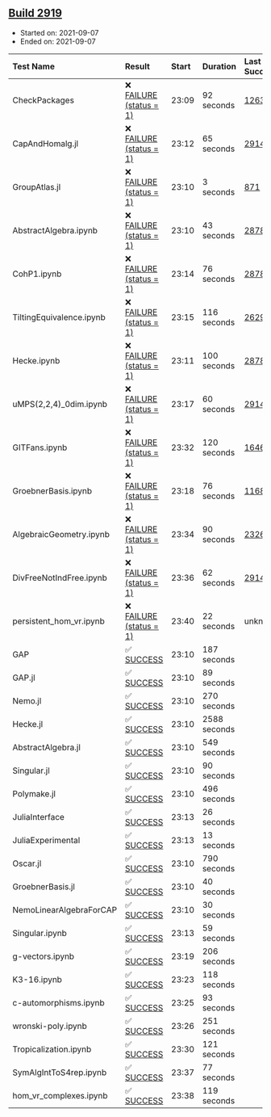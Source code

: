 ## [Build 2919](https://oscarci.mathematik.uni-kl.de/job/oscar-stable/2919/)

* Started on: 2021-09-07
* Ended on: 2021-09-07

| Test Name    | Result | Start | Duration | Last Success | First Failure |
|:-------------|:-------|:------|:---------|:-------------|:--------------|
| CheckPackages | ❌ [FAILURE (status = 1)](https://oscarci.mathematik.uni-kl.de/job/oscar-stable/2919/artifact/logs/build-2919/CheckPackages.log) | 23:09 | 92 seconds | [1263](https://oscarci.mathematik.uni-kl.de/job/oscar-stable/1263/) | [1264](https://oscarci.mathematik.uni-kl.de/job/oscar-stable/1264/) |
| CapAndHomalg.jl | ❌ [FAILURE (status = 1)](https://oscarci.mathematik.uni-kl.de/job/oscar-stable/2919/artifact/logs/build-2919/CapAndHomalg.jl.log) | 23:12 | 65 seconds | [2914](https://oscarci.mathematik.uni-kl.de/job/oscar-stable/2914/) | [2915](https://oscarci.mathematik.uni-kl.de/job/oscar-stable/2915/) |
| GroupAtlas.jl | ❌ [FAILURE (status = 1)](https://oscarci.mathematik.uni-kl.de/job/oscar-stable/2919/artifact/logs/build-2919/GroupAtlas.jl.log) | 23:10 | 3 seconds | [871](https://oscarci.mathematik.uni-kl.de/job/oscar-stable/871/) | [872](https://oscarci.mathematik.uni-kl.de/job/oscar-stable/872/) |
| AbstractAlgebra.ipynb | ❌ [FAILURE (status = 1)](https://oscarci.mathematik.uni-kl.de/job/oscar-stable/2919/artifact/logs/build-2919/AbstractAlgebra.ipynb.log) | 23:10 | 43 seconds | [2878](https://oscarci.mathematik.uni-kl.de/job/oscar-stable/2878/) | [2879](https://oscarci.mathematik.uni-kl.de/job/oscar-stable/2879/) |
| CohP1.ipynb | ❌ [FAILURE (status = 1)](https://oscarci.mathematik.uni-kl.de/job/oscar-stable/2919/artifact/logs/build-2919/CohP1.ipynb.log) | 23:14 | 76 seconds | [2878](https://oscarci.mathematik.uni-kl.de/job/oscar-stable/2878/) | [2879](https://oscarci.mathematik.uni-kl.de/job/oscar-stable/2879/) |
| TiltingEquivalence.ipynb | ❌ [FAILURE (status = 1)](https://oscarci.mathematik.uni-kl.de/job/oscar-stable/2919/artifact/logs/build-2919/TiltingEquivalence.ipynb.log) | 23:15 | 116 seconds | [2629](https://oscarci.mathematik.uni-kl.de/job/oscar-stable/2629/) | [2630](https://oscarci.mathematik.uni-kl.de/job/oscar-stable/2630/) |
| Hecke.ipynb | ❌ [FAILURE (status = 1)](https://oscarci.mathematik.uni-kl.de/job/oscar-stable/2919/artifact/logs/build-2919/Hecke.ipynb.log) | 23:11 | 100 seconds | [2878](https://oscarci.mathematik.uni-kl.de/job/oscar-stable/2878/) | [2879](https://oscarci.mathematik.uni-kl.de/job/oscar-stable/2879/) |
| uMPS(2,2,4)_0dim.ipynb | ❌ [FAILURE (status = 1)](https://oscarci.mathematik.uni-kl.de/job/oscar-stable/2919/artifact/logs/build-2919/uMPS-2-2-4-_0dim.ipynb.log) | 23:17 | 60 seconds | [2914](https://oscarci.mathematik.uni-kl.de/job/oscar-stable/2914/) | [2915](https://oscarci.mathematik.uni-kl.de/job/oscar-stable/2915/) |
| GITFans.ipynb | ❌ [FAILURE (status = 1)](https://oscarci.mathematik.uni-kl.de/job/oscar-stable/2919/artifact/logs/build-2919/GITFans.ipynb.log) | 23:32 | 120 seconds | [1646](https://oscarci.mathematik.uni-kl.de/job/oscar-stable/1646/) | [1647](https://oscarci.mathematik.uni-kl.de/job/oscar-stable/1647/) |
| GroebnerBasis.ipynb | ❌ [FAILURE (status = 1)](https://oscarci.mathematik.uni-kl.de/job/oscar-stable/2919/artifact/logs/build-2919/GroebnerBasis.ipynb.log) | 23:18 | 76 seconds | [1168](https://oscarci.mathematik.uni-kl.de/job/oscar-stable/1168/) | [1169](https://oscarci.mathematik.uni-kl.de/job/oscar-stable/1169/) |
| AlgebraicGeometry.ipynb | ❌ [FAILURE (status = 1)](https://oscarci.mathematik.uni-kl.de/job/oscar-stable/2919/artifact/logs/build-2919/AlgebraicGeometry.ipynb.log) | 23:34 | 90 seconds | [2326](https://oscarci.mathematik.uni-kl.de/job/oscar-stable/2326/) | [2327](https://oscarci.mathematik.uni-kl.de/job/oscar-stable/2327/) |
| DivFreeNotIndFree.ipynb | ❌ [FAILURE (status = 1)](https://oscarci.mathematik.uni-kl.de/job/oscar-stable/2919/artifact/logs/build-2919/DivFreeNotIndFree.ipynb.log) | 23:36 | 62 seconds | [2914](https://oscarci.mathematik.uni-kl.de/job/oscar-stable/2914/) | [2915](https://oscarci.mathematik.uni-kl.de/job/oscar-stable/2915/) |
| persistent_hom_vr.ipynb | ❌ [FAILURE (status = 1)](https://oscarci.mathematik.uni-kl.de/job/oscar-stable/2919/artifact/logs/build-2919/persistent_hom_vr.ipynb.log) | 23:40 | 22 seconds | unknown | unknown |
| GAP | ✅ [SUCCESS](https://oscarci.mathematik.uni-kl.de/job/oscar-stable/2919/artifact/logs/build-2919/GAP.log) | 23:10 | 187 seconds |  |  |
| GAP.jl | ✅ [SUCCESS](https://oscarci.mathematik.uni-kl.de/job/oscar-stable/2919/artifact/logs/build-2919/GAP.jl.log) | 23:10 | 89 seconds |  |  |
| Nemo.jl | ✅ [SUCCESS](https://oscarci.mathematik.uni-kl.de/job/oscar-stable/2919/artifact/logs/build-2919/Nemo.jl.log) | 23:10 | 270 seconds |  |  |
| Hecke.jl | ✅ [SUCCESS](https://oscarci.mathematik.uni-kl.de/job/oscar-stable/2919/artifact/logs/build-2919/Hecke.jl.log) | 23:10 | 2588 seconds |  |  |
| AbstractAlgebra.jl | ✅ [SUCCESS](https://oscarci.mathematik.uni-kl.de/job/oscar-stable/2919/artifact/logs/build-2919/AbstractAlgebra.jl.log) | 23:10 | 549 seconds |  |  |
| Singular.jl | ✅ [SUCCESS](https://oscarci.mathematik.uni-kl.de/job/oscar-stable/2919/artifact/logs/build-2919/Singular.jl.log) | 23:10 | 90 seconds |  |  |
| Polymake.jl | ✅ [SUCCESS](https://oscarci.mathematik.uni-kl.de/job/oscar-stable/2919/artifact/logs/build-2919/Polymake.jl.log) | 23:10 | 496 seconds |  |  |
| JuliaInterface | ✅ [SUCCESS](https://oscarci.mathematik.uni-kl.de/job/oscar-stable/2919/artifact/logs/build-2919/JuliaInterface.log) | 23:13 | 26 seconds |  |  |
| JuliaExperimental | ✅ [SUCCESS](https://oscarci.mathematik.uni-kl.de/job/oscar-stable/2919/artifact/logs/build-2919/JuliaExperimental.log) | 23:13 | 13 seconds |  |  |
| Oscar.jl | ✅ [SUCCESS](https://oscarci.mathematik.uni-kl.de/job/oscar-stable/2919/artifact/logs/build-2919/Oscar.jl.log) | 23:10 | 790 seconds |  |  |
| GroebnerBasis.jl | ✅ [SUCCESS](https://oscarci.mathematik.uni-kl.de/job/oscar-stable/2919/artifact/logs/build-2919/GroebnerBasis.jl.log) | 23:10 | 40 seconds |  |  |
| NemoLinearAlgebraForCAP | ✅ [SUCCESS](https://oscarci.mathematik.uni-kl.de/job/oscar-stable/2919/artifact/logs/build-2919/NemoLinearAlgebraForCAP.log) | 23:10 | 30 seconds |  |  |
| Singular.ipynb | ✅ [SUCCESS](https://oscarci.mathematik.uni-kl.de/job/oscar-stable/2919/artifact/logs/build-2919/Singular.ipynb.log) | 23:13 | 59 seconds |  |  |
| g-vectors.ipynb | ✅ [SUCCESS](https://oscarci.mathematik.uni-kl.de/job/oscar-stable/2919/artifact/logs/build-2919/g-vectors.ipynb.log) | 23:19 | 206 seconds |  |  |
| K3-16.ipynb | ✅ [SUCCESS](https://oscarci.mathematik.uni-kl.de/job/oscar-stable/2919/artifact/logs/build-2919/K3-16.ipynb.log) | 23:23 | 118 seconds |  |  |
| c-automorphisms.ipynb | ✅ [SUCCESS](https://oscarci.mathematik.uni-kl.de/job/oscar-stable/2919/artifact/logs/build-2919/c-automorphisms.ipynb.log) | 23:25 | 93 seconds |  |  |
| wronski-poly.ipynb | ✅ [SUCCESS](https://oscarci.mathematik.uni-kl.de/job/oscar-stable/2919/artifact/logs/build-2919/wronski-poly.ipynb.log) | 23:26 | 251 seconds |  |  |
| Tropicalization.ipynb | ✅ [SUCCESS](https://oscarci.mathematik.uni-kl.de/job/oscar-stable/2919/artifact/logs/build-2919/Tropicalization.ipynb.log) | 23:30 | 121 seconds |  |  |
| SymAlgIntToS4rep.ipynb | ✅ [SUCCESS](https://oscarci.mathematik.uni-kl.de/job/oscar-stable/2919/artifact/logs/build-2919/SymAlgIntToS4rep.ipynb.log) | 23:37 | 77 seconds |  |  |
| hom_vr_complexes.ipynb | ✅ [SUCCESS](https://oscarci.mathematik.uni-kl.de/job/oscar-stable/2919/artifact/logs/build-2919/hom_vr_complexes.ipynb.log) | 23:38 | 119 seconds |  |  |
